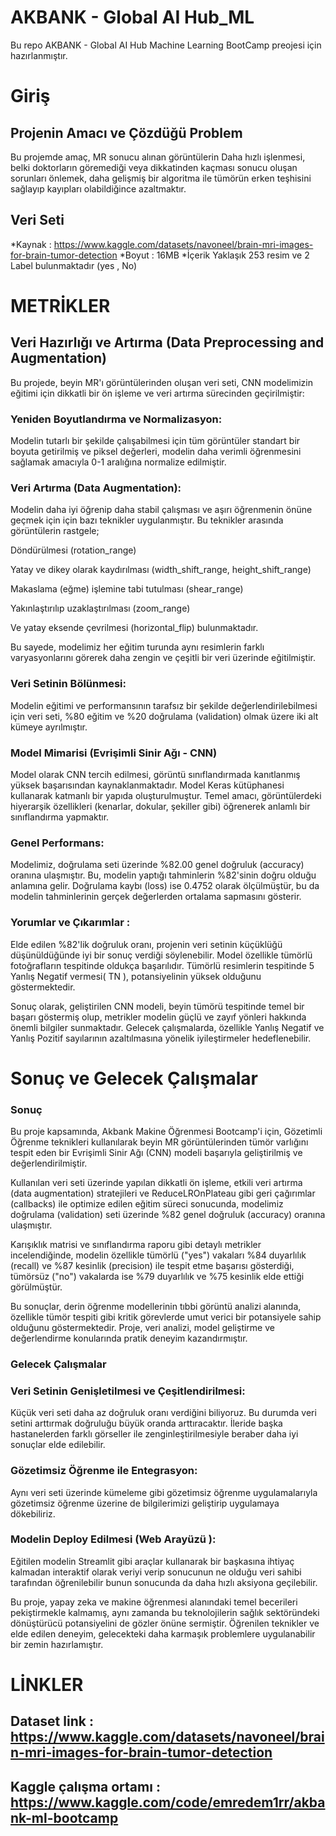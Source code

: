 # AKBANK - Global AI Hub_ML

Bu repo AKBANK - Global AI Hub Machine Learning BootCamp preojesi için hazırlanmıştır.

# Giriş

## Projenin Amacı ve Çözdüğü Problem
Bu projemde amaç, MR sonucu alınan görüntülerin Daha hızlı işlenmesi, belki doktorların göremediği veya dikkatinden kaçması sonucu oluşan sorunları önlemek, daha gelişmiş bir algoritma ile tümörün erken teşhisini sağlayıp kayıpları olabildiğince azaltmaktır.

## Veri Seti
*Kaynak : https://www.kaggle.com/datasets/navoneel/brain-mri-images-for-brain-tumor-detection
*Boyut : 16MB
*İçerik Yaklaşık 253 resim ve 2 Label bulunmaktadır (yes , No)

# METRİKLER

## Veri Hazırlığı ve Artırma (Data Preprocessing and Augmentation)

Bu projede, beyin MR'ı görüntülerinden oluşan veri seti, CNN modelimizin eğitimi için dikkatli bir ön işleme ve veri artırma sürecinden geçirilmiştir:

### Yeniden Boyutlandırma ve Normalizasyon:
Modelin tutarlı bir şekilde çalışabilmesi için tüm görüntüler standart bir boyuta getirilmiş ve piksel değerleri, modelin daha verimli öğrenmesini sağlamak amacıyla 0-1 aralığına normalize edilmiştir.

### Veri Artırma (Data Augmentation):
Modelin daha iyi öğrenip daha stabil çalışması ve aşırı öğrenmenin önüne geçmek için için bazı teknikler uygulanmıştır. Bu teknikler arasında görüntülerin rastgele;

Döndürülmesi (rotation_range)

Yatay ve dikey olarak kaydırılması (width_shift_range, height_shift_range)

Makaslama (eğme) işlemine tabi tutulması (shear_range)

Yakınlaştırılıp uzaklaştırılması (zoom_range)

Ve yatay eksende çevrilmesi (horizontal_flip) bulunmaktadır.

Bu sayede, modelimiz her eğitim turunda aynı resimlerin farklı varyasyonlarını görerek daha zengin ve çeşitli bir veri üzerinde eğitilmiştir.

### Veri Setinin Bölünmesi: 

Modelin eğitimi ve performansının tarafsız bir şekilde değerlendirilebilmesi için veri seti, %80 eğitim ve %20 doğrulama (validation) olmak üzere iki alt kümeye ayrılmıştır.

### Model Mimarisi (Evrişimli Sinir Ağı - CNN)

Model olarak CNN tercih edilmesi, görüntü sınıflandırmada kanıtlanmış yüksek başarısından kaynaklanmaktadır. Model Keras kütüphanesi kullanarak katmanlı bir yapıda oluşturulmuştur. Temel amacı, görüntülerdeki hiyerarşik özellikleri (kenarlar, dokular, şekiller gibi) öğrenerek anlamlı bir sınıflandırma yapmaktır.

### Genel Performans:

Modelimiz, doğrulama seti üzerinde %82.00 genel doğruluk (accuracy) oranına ulaşmıştır. Bu, modelin yaptığı tahminlerin %82'sinin doğru olduğu anlamına gelir. Doğrulama kaybı (loss) ise 0.4752 olarak ölçülmüştür, bu da modelin tahminlerinin gerçek değerlerden ortalama sapmasını gösterir.

### Yorumlar ve Çıkarımlar :

Elde edilen %82'lik doğruluk oranı, projenin veri setinin küçüklüğü düşünüldüğünde iyi bir sonuç verdiği söylenebilir. Model özellikle tümörlü fotoğrafların tespitinde oldukça başarılıdır.  Tümörlü resimlerin tespitinde 5 Yanlış Negatif vermesi( TN ), potansiyelinin yüksek olduğunu göstermektedir.

Sonuç olarak, geliştirilen CNN modeli, beyin tümörü tespitinde temel bir başarı göstermiş olup, metrikler modelin güçlü ve zayıf yönleri hakkında önemli bilgiler sunmaktadır. Gelecek çalışmalarda, özellikle Yanlış Negatif ve Yanlış Pozitif sayılarının azaltılmasına yönelik iyileştirmeler hedeflenebilir.

# Sonuç ve Gelecek Çalışmalar

### Sonuç
Bu proje kapsamında, Akbank Makine Öğrenmesi Bootcamp'i için, Gözetimli Öğrenme teknikleri kullanılarak beyin MR görüntülerinden tümör varlığını tespit eden bir Evrişimli Sinir Ağı (CNN) modeli başarıyla geliştirilmiş ve değerlendirilmiştir.

Kullanılan veri seti üzerinde yapılan dikkatli ön işleme, etkili veri artırma (data augmentation) stratejileri ve ReduceLROnPlateau gibi geri çağırımlar (callbacks) ile optimize edilen eğitim süreci sonucunda, modelimiz doğrulama (validation) seti üzerinde %82 genel doğruluk (accuracy) oranına ulaşmıştır.

Karışıklık matrisi ve sınıflandırma raporu gibi detaylı metrikler incelendiğinde, modelin özellikle tümörlü ("yes") vakaları %84 duyarlılık (recall) ve %87 kesinlik (precision) ile tespit etme başarısı gösterdiği, tümörsüz ("no") vakalarda ise %79 duyarlılık ve %75 kesinlik elde ettiği görülmüştür.

Bu sonuçlar, derin öğrenme modellerinin tıbbi görüntü analizi alanında, özellikle tümör tespiti gibi kritik görevlerde umut verici bir potansiyele sahip olduğunu göstermektedir. Proje, veri analizi, model geliştirme ve değerlendirme konularında pratik deneyim kazandırmıştır.

### Gelecek Çalışmalar 

  ### Veri Setinin Genişletilmesi ve Çeşitlendirilmesi:

  Küçük veri seti daha az doğruluk oranı verdiğini biliyoruz. Bu durumda veri setini arttırmak doğruluğu büyük oranda arttıracaktır.
  İleride başka hastanelerden farklı görseller ile zenginleştirilmesiyle beraber daha iyi sonuçlar elde edilebilir.

  ### Gözetimsiz Öğrenme ile Entegrasyon: 
  Aynı veri seti üzerinde kümeleme gibi gözetimsiz öğrenme uygulamalarıyla gözetimsiz öğrenme üzerine de bilgilerimizi geliştirip     uygulamaya dökebiliriz.

  ### Modelin Deploy Edilmesi (Web Arayüzü ): 
  Eğitilen modelin Streamlit gibi araçlar kullanarak bir başkasına ihtiyaç kalmadan interaktif olarak veriyi verip sonucunun ne olduğu veri sahibi tarafından öğrenilebilir bunun sonucunda da daha hızlı aksiyona geçilebilir.



Bu proje, yapay zeka ve makine öğrenmesi alanındaki temel becerileri pekiştirmekle kalmamış, aynı zamanda bu teknolojilerin sağlık sektöründeki dönüştürücü potansiyelini de gözler önüne sermiştir. Öğrenilen teknikler ve elde edilen deneyim, gelecekteki daha karmaşık problemlere uygulanabilir bir zemin hazırlamıştır.




# LİNKLER

## Dataset link : https://www.kaggle.com/datasets/navoneel/brain-mri-images-for-brain-tumor-detection
## Kaggle çalışma ortamı : https://www.kaggle.com/code/emredem1rr/akbank-ml-bootcamp















